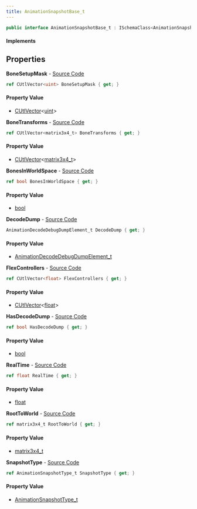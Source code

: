 ```yaml
---
title: AnimationSnapshotBase_t
---
```


```csharp
public interface AnimationSnapshotBase_t : ISchemaClass<AnimationSnapshotBase_t>, ISchemaField, ISchemaClass, INativeHandle
```

#### Implements

## Properties

**BoneSetupMask** - [Source Code](https://github.com/swiftly-solution/swiftlys2/blob/master/managed/src/SwiftlyS2.Generated/Schemas/Interfaces/AnimationSnapshotBase_t.cs#L22)

```csharp
ref CUtlVector<uint> BoneSetupMask { get; }
```

#### Property Value

- [CUtlVector](/docs/api/shared/natives/cutlvector-1)<[uint](https://learn.microsoft.com/dotnet/api/system.uint32)>

**BoneTransforms** - [Source Code](https://github.com/swiftly-solution/swiftlys2/blob/master/managed/src/SwiftlyS2.Generated/Schemas/Interfaces/AnimationSnapshotBase_t.cs#L24)

```csharp
ref CUtlVector<matrix3x4_t> BoneTransforms { get; }
```

#### Property Value

- [CUtlVector](/docs/api/shared/natives/cutlvector-1)<[matrix3x4_t](/docs/api/shared/natives/matrix3x4_t)>

**BonesInWorldSpace** - [Source Code](https://github.com/swiftly-solution/swiftlys2/blob/master/managed/src/SwiftlyS2.Generated/Schemas/Interfaces/AnimationSnapshotBase_t.cs#L20)

```csharp
ref bool BonesInWorldSpace { get; }
```

#### Property Value

- [bool](https://learn.microsoft.com/dotnet/api/system.boolean)

**DecodeDump** - [Source Code](https://github.com/swiftly-solution/swiftlys2/blob/master/managed/src/SwiftlyS2.Generated/Schemas/Interfaces/AnimationSnapshotBase_t.cs#L32)

```csharp
AnimationDecodeDebugDumpElement_t DecodeDump { get; }
```

#### Property Value

- [AnimationDecodeDebugDumpElement_t](/docs/api/shared/schemadefinitions/animationdecodedebugdumpelement_t)

**FlexControllers** - [Source Code](https://github.com/swiftly-solution/swiftlys2/blob/master/managed/src/SwiftlyS2.Generated/Schemas/Interfaces/AnimationSnapshotBase_t.cs#L26)

```csharp
ref CUtlVector<float> FlexControllers { get; }
```

#### Property Value

- [CUtlVector](/docs/api/shared/natives/cutlvector-1)<[float](https://learn.microsoft.com/dotnet/api/system.single)>

**HasDecodeDump** - [Source Code](https://github.com/swiftly-solution/swiftlys2/blob/master/managed/src/SwiftlyS2.Generated/Schemas/Interfaces/AnimationSnapshotBase_t.cs#L30)

```csharp
ref bool HasDecodeDump { get; }
```

#### Property Value

- [bool](https://learn.microsoft.com/dotnet/api/system.boolean)

**RealTime** - [Source Code](https://github.com/swiftly-solution/swiftlys2/blob/master/managed/src/SwiftlyS2.Generated/Schemas/Interfaces/AnimationSnapshotBase_t.cs#L16)

```csharp
ref float RealTime { get; }
```

#### Property Value

- [float](https://learn.microsoft.com/dotnet/api/system.single)

**RootToWorld** - [Source Code](https://github.com/swiftly-solution/swiftlys2/blob/master/managed/src/SwiftlyS2.Generated/Schemas/Interfaces/AnimationSnapshotBase_t.cs#L18)

```csharp
ref matrix3x4_t RootToWorld { get; }
```

#### Property Value

- [matrix3x4_t](/docs/api/shared/natives/matrix3x4_t)

**SnapshotType** - [Source Code](https://github.com/swiftly-solution/swiftlys2/blob/master/managed/src/SwiftlyS2.Generated/Schemas/Interfaces/AnimationSnapshotBase_t.cs#L28)

```csharp
ref AnimationSnapshotType_t SnapshotType { get; }
```

#### Property Value

- [AnimationSnapshotType_t](/docs/api/shared/schemadefinitions/animationsnapshottype_t)

